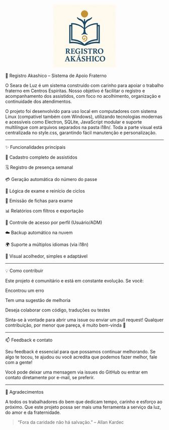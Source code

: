 <p align="center">
  <img src="assent/logo.jpeg" alt="Registro Akashico" width="200"/>
</p>


🌟 Registro Akashico – Sistema de Apoio Fraterno

O Seara de Luz é um sistema construído com carinho para apoiar o trabalho fraterno em Centros Espíritas. Nosso objetivo é facilitar o registro e acompanhamento dos assistidos, com foco no acolhimento, organização e continuidade dos atendimentos.

O projeto foi desenvolvido para uso local em computadores com sistema Linux (compatível também com Windows), utilizando tecnologias modernas e acessíveis como Electron, SQLite, JavaScript modular e suporte multilíngue com arquivos separados na pasta i18n/. Toda a parte visual está centralizada no style.css, garantindo fácil manutenção e personalização.


---

✨ Funcionalidades principais

🧍 Cadastro completo de assistidos

🗓️ Registro de presença semanal

💳 Geração automática do número do passe

🔁 Lógica de exame e reinício de ciclos

📄 Emissão de fichas para exame

📊 Relatórios com filtros e exportação

🔐 Controle de acesso por perfil (Usuário/ADM)

☁️ Backup automático na nuvem

🌍 Suporte a múltiplos idiomas (via i18n)

🎨 Visual acolhedor, simples e adaptável



---

💡 Como contribuir

Este projeto é comunitário e está em constante evolução. Se você:

Encontrou um erro

Tem uma sugestão de melhoria

Deseja colaborar com código, traduções ou testes


Sinta-se à vontade para abrir uma issue ou enviar um pull request! Qualquer contribuição, por menor que pareça, é muito bem-vinda 💛


---

📫 Feedback e contato

Seu feedback é essencial para que possamos continuar melhorando. Se algo te tocou, te ajudou ou você acredita que podemos fazer melhor, fale com a gente!

Você pode deixar uma mensagem via issues do GitHub ou entrar em contato diretamente por e-mail, se preferir.


---

🙏 Agradecimentos

A todos os trabalhadores do bem que dedicam tempo, carinho e esforço ao próximo. Que este projeto possa ser mais uma ferramenta a serviço da luz, do amor e da fraternidade.

> “Fora da caridade não há salvação.” – Allan Kardec



